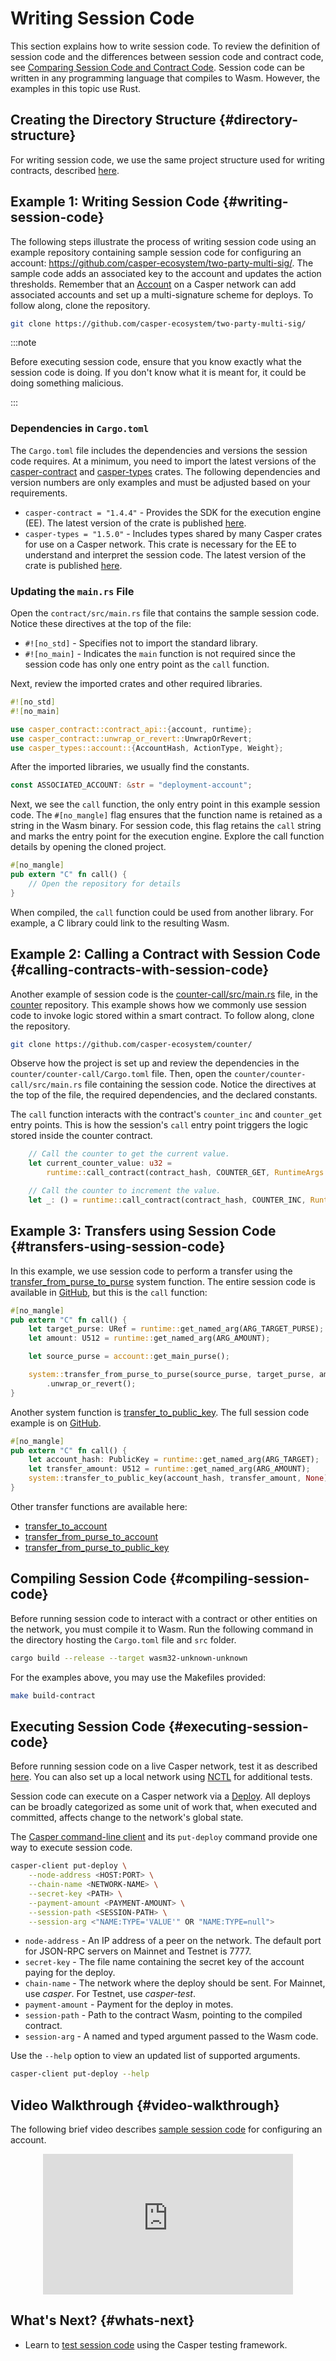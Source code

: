 # Writing Session Code

This section explains how to write session code. To review the definition of session code and the differences between session code and contract code, see [Comparing Session Code and Contract Code](../../concepts/session-code.md). Session code can be written in any programming language that compiles to Wasm. However, the examples in this topic use Rust.

## Creating the Directory Structure {#directory-structure}

For writing session code, we use the same project structure used for writing contracts, described [here](./simple-contract.md#directory-structure).

## Example 1: Writing Session Code {#writing-session-code}

The following steps illustrate the process of writing session code using an example repository containing sample session code for configuring an account: https://github.com/casper-ecosystem/two-party-multi-sig/. The sample code adds an associated key to the account and updates the action thresholds. Remember that an [Account](../../concepts/design/casper-design.md#accounts-head) on a Casper network can add associated accounts and set up a multi-signature scheme for deploys. To follow along, clone the repository.

```bash
git clone https://github.com/casper-ecosystem/two-party-multi-sig/
```

:::note

Before executing session code, ensure that you know exactly what the session code is doing. If you don't know what it is meant for, it could be doing something malicious.

:::

### Dependencies in `Cargo.toml`

The `Cargo.toml` file includes the dependencies and versions the session code requires. At a minimum, you need to import the latest versions of the [casper-contract](https://docs.rs/casper-contract/latest/casper_contract/) and [casper-types](https://docs.rs/casper-types/latest/casper_types/) crates. The following dependencies and version numbers are only examples and must be adjusted based on your requirements.

   - `casper-contract = "1.4.4"` - Provides the SDK for the execution engine (EE). The latest version of the crate is published [here](https://crates.io/crates/casper-contract).
   - `casper-types = "1.5.0"` - Includes types shared by many Casper crates for use on a Casper network. This crate is necessary for the EE to understand and interpret the session code. The latest version of the crate is published [here](https://crates.io/crates/casper-types).
    
### Updating the `main.rs` File

Open the `contract/src/main.rs` file that contains the sample session code. Notice these directives at the top of the file:

- `#![no_std]` - Specifies not to import the standard library.
- `#![no_main]` - Indicates the `main` function is not required since the session code has only one entry point as the `call` function.

Next, review the imported crates and other required libraries.

```rust
#![no_std]
#![no_main]

use casper_contract::contract_api::{account, runtime};
use casper_contract::unwrap_or_revert::UnwrapOrRevert;
use casper_types::account::{AccountHash, ActionType, Weight};
```

After the imported libraries, we usually find the constants. 

```rust
const ASSOCIATED_ACCOUNT: &str = "deployment-account";
```

Next, we see the `call` function, the only entry point in this example session code. The `#[no_mangle]` flag ensures that the function name is retained as a string in the Wasm binary. For session code, this flag retains the `call` string and marks the entry point for the execution engine. Explore the call function details by opening the cloned project.

```rust
#[no_mangle]
pub extern "C" fn call() {
    // Open the repository for details
}
```

When compiled, the `call` function could be used from another library. For example, a C library could link to the resulting Wasm.

## Example 2: Calling a Contract with Session Code {#calling-contracts-with-session-code}

Another example of session code is the [counter-call/src/main.rs](https://github.com/casper-ecosystem/counter/blob/master/counter-call/src/main.rs) file, in the [counter](https://github.com/casper-ecosystem/counter) repository. This example shows how we commonly use session code to invoke logic stored within a smart contract. To follow along, clone the repository.

```bash
git clone https://github.com/casper-ecosystem/counter/
```

Observe how the project is set up and review the dependencies in the `counter/counter-call/Cargo.toml` file. Then, open the `counter/counter-call/src/main.rs` file containing the session code. Notice the directives at the top of the file, the required dependencies, and the declared constants.

The `call` function interacts with the contract's `counter_inc` and `counter_get` entry points. This is how the session's `call` entry point triggers the logic stored inside the counter contract.

```rust
    // Call the counter to get the current value.
    let current_counter_value: u32 =
        runtime::call_contract(contract_hash, COUNTER_GET, RuntimeArgs::new());

    // Call the counter to increment the value.
    let _: () = runtime::call_contract(contract_hash, COUNTER_INC, RuntimeArgs::new());
```

## Example 3: Transfers using Session Code {#transfers-using-session-code}

In this example, we use session code to perform a transfer using the [transfer_from_purse_to_purse](https://docs.rs/casper-contract/latest/casper_contract/contract_api/system/fn.transfer_from_purse_to_purse.html) system function. The entire session code is available in [GitHub](https://github.com/casper-network/casper-node/blob/67c9c9bb84fdfc3f2d12103e25f0058104342bc0/smart_contracts/contracts/bench/transfer-to-purse/src/main.rs#L14), but this is the `call` function:

```rust
#[no_mangle]
pub extern "C" fn call() {
    let target_purse: URef = runtime::get_named_arg(ARG_TARGET_PURSE);
    let amount: U512 = runtime::get_named_arg(ARG_AMOUNT);

    let source_purse = account::get_main_purse();

    system::transfer_from_purse_to_purse(source_purse, target_purse, amount, None)
        .unwrap_or_revert();
}
```

Another system function is [transfer_to_public_key](https://docs.rs/casper-contract/latest/casper_contract/contract_api/system/fn.transfer_to_public_key.html). The full session code example is on [GitHub](https://github.com/casper-network/casper-node/blob/67c9c9bb84fdfc3f2d12103e25f0058104342bc0/smart_contracts/contracts/client/transfer-to-public-key/src/main.rs#L16).

```rust
#[no_mangle]
pub extern "C" fn call() {
    let account_hash: PublicKey = runtime::get_named_arg(ARG_TARGET);
    let transfer_amount: U512 = runtime::get_named_arg(ARG_AMOUNT);
    system::transfer_to_public_key(account_hash, transfer_amount, None).unwrap_or_revert();
}
```

Other transfer functions are available here:

- [transfer_to_account](https://docs.rs/casper-contract/latest/casper_contract/contract_api/system/fn.transfer_to_account.html)
- [transfer_from_purse_to_account](https://docs.rs/casper-contract/latest/casper_contract/contract_api/system/fn.transfer_from_purse_to_account.html)
- [transfer_from_purse_to_public_key](https://docs.rs/casper-contract/latest/casper_contract/contract_api/system/fn.transfer_from_purse_to_public_key.html)


## Compiling Session Code {#compiling-session-code}

Before running session code to interact with a contract or other entities on the network, you must compile it to Wasm. Run the following command in the directory hosting the `Cargo.toml` file and `src` folder. 

```bash
cargo build --release --target wasm32-unknown-unknown
```

For the examples above, you may use the Makefiles provided:

```bash
make build-contract
```

## Executing Session Code {#executing-session-code}

Before running session code on a live Casper network, test it as described [here](./testing-session-code.md). You can also set up a local network using [NCTL](../../dapp-dev-guide/building-dapps/setup-nctl.md) for additional tests.

Session code can execute on a Casper network via a [Deploy](../../concepts/glossary/D.md#deploy). All deploys can be broadly categorized as some unit of work that, when executed and committed, affects change to the network's global state.

The [Casper command-line client](../prerequisites.md#the-casper-command-line-client) and its `put-deploy` command provide one way to execute session code.

```bash
casper-client put-deploy \
    --node-address <HOST:PORT> \
    --chain-name <NETWORK-NAME> \
    --secret-key <PATH> \
    --payment-amount <PAYMENT-AMOUNT> \
    --session-path <SESSION-PATH> \
    --session-arg <"NAME:TYPE='VALUE'" OR "NAME:TYPE=null">
```

-   `node-address` - An IP address of a peer on the network. The default port for JSON-RPC servers on Mainnet and Testnet is 7777.
-   `secret-key` - The file name containing the secret key of the account paying for the deploy.
-   `chain-name` - The network where the deploy should be sent. For Mainnet, use *casper*. For Testnet, use *casper-test*. 
-   `payment-amount` - Payment for the deploy in motes.  
-   `session-path` - Path to the contract Wasm, pointing to the compiled contract.
-   `session-arg` - A named and typed argument passed to the Wasm code.

Use the `--help` option to view an updated list of supported arguments.

```bash
casper-client put-deploy --help
```

## Video Walkthrough {#video-walkthrough}

The following brief video describes [sample session code](https://github.com/casper-ecosystem/two-party-multi-sig/) for configuring an account. 

<p align="center">
<iframe width="400" height="225" src="https://www.youtube.com/embed?v=sUg0nh3K3iQ&list=PL8oWxbJ-csEqi5FP87EJZViE2aLz6X1Mj&index=4" frameborder="0" allow="accelerometer; clipboard-write; encrypted-media; gyroscope; picture-in-picture" allowfullscreen></iframe>
</p>

## What's Next? {#whats-next}

- Learn to [test session code](./testing-session-code.md) using the Casper testing framework.